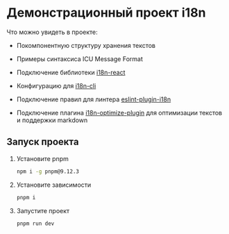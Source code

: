# Демонстрационный проект i18n

Что можно увидеть в проекте:

- Покомпонентную структуру хранения текстов

- Примеры синтаксиса ICU Message Format

- Подключение библиотеки [i18n-react](./src/shared/i18n/intl.tsx)

- Конфигурацию для [i18n-cli](./i18n.config.ts)

- Подключение правил для линтера [eslint-plugin-i18n](./eslint.config.js)

- Подключение плагина [i18n-optimize-plugin](../packages/i18n-optimize-plugin/README.md) для оптимизации текстов и поддержки markdown


## Запуск проекта

1. Установите pnpm

    ```bash
    npm i -g pnpm@9.12.3
    ```

1. Установите зависимости

    ```bash
    pnpm i
    ```

1. Запустите проект

    ```bash
    pnpm run dev
    ```
